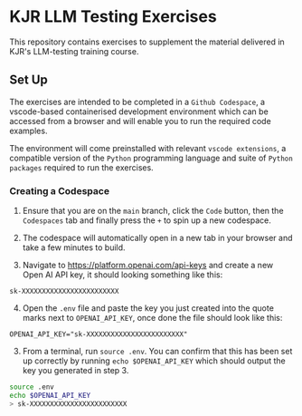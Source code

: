 # KJR LLM Testing Exercises
This repository contains exercises to supplement the material delivered in KJR's LLM-testing training course. 

## Set Up
The exercises are intended to be completed in a `Github Codespace`, a vscode-based containerised development environment which can be accessed from a browser and will enable you to run the required code examples. 

The environment will come preinstalled with relevant `vscode extensions`, a compatible version of the `Python` programming language and suite of `Python packages` required to run the exercises.  

### Creating a Codespace
1. Ensure that you are on the `main` branch, click the `Code` button, then the `Codespaces` tab and finally press the `+` to spin up a new codespace. 

2. The codespace will automatically open in a new tab in your browser and take a few minutes to build.

3. Navigate to https://platform.openai.com/api-keys and create a new Open AI API key, it should looking something like this:

`sk-XXXXXXXXXXXXXXXXXXXXXXXX`

4. Open the `.env` file and paste the key you just created into the quote marks next to `OPENAI_API_KEY`, once done the file should look like this:
```
OPENAI_API_KEY="sk-XXXXXXXXXXXXXXXXXXXXXXXX" 
```
3. From a terminal, run `source .env`. You can confirm that this has been set up correctly by running `echo $OPENAI_API_KEY` which should output the key you generated in step 3. 

```bash
source .env
echo $OPENAI_API_KEY
> sk-XXXXXXXXXXXXXXXXXXXXXXXX
```

